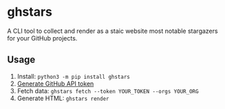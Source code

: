 # ghstars

A CLI tool to collect and render as a staic website most notable stargazers for your GitHub projects.

## Usage

1. Install: `python3 -m pip install ghstars`
1. [Generate GitHub API token](https://github.com/settings/tokens)
1. Fetch data: `ghstars fetch --token YOUR_TOKEN --orgs YOUR_ORG`
1. Generate HTML: `ghstars render`
